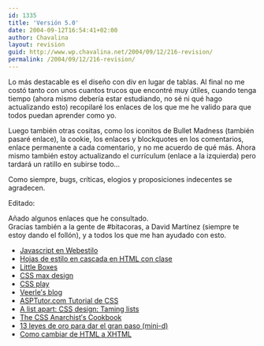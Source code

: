 ```yaml
---
id: 1335
title: 'Versión 5.0'
date: 2004-09-12T16:54:41+02:00
author: Chavalina
layout: revision
guid: http://www.wp.chavalina.net/2004/09/12/216-revision/
permalink: /2004/09/12/216-revision/
---
```

Lo más destacable es el dise&ntilde;o con div en lugar de tablas. Al final no me costó tanto con unos cuantos trucos que encontré muy &uacute;tiles, cuando tenga tiempo (ahora mismo debería estar estudiando, no sé ni qué hago actualizando esto) recopilaré los enlaces de los que me he valido para que todos puedan aprender como yo.

Luego también otras cositas, como los iconitos de Bullet Madness (también pasaré enlace), la cookie, los enlaces y blockquotes en los comentarios, enlace permanente a cada comentario, y no me acuerdo de qué más. Ahora mismo también estoy actualizando el currículum (enlace a la izquierda) pero tardará un ratillo en subirse todo…

Como siempre, bugs, críticas, elogios y proposiciones indecentes se agradecen.

Editado:  
  
A&ntilde;ado algunos enlaces que he consultado.  
Gracias también a la gente de #bitacoras, a David Martínez (siempre te estoy dando el follón), y a todos los que me han ayudado con esto.

  * <a href="http://www.webestilo.com/javascript/" target="_blank">Javascript en Webestilo</a>
  * <a href="http://html.conclase.net/tutorial/html/5/1" target="_blank">Hojas de estilo en cascada en <acronym title="HyperText Markup Language">HTML</acronym> con clase </a>
  * <a href="http://www.thenoodleincident.com/tutorials/box_lesson/boxes.html" target="_blank">Little Boxes</a> 
  * <a href="http://css.maxdesign.com.au/index.htm" target="_blank">CSS max design </a>
  * <a href="http://www.moronicbajebus.com/playground/cssplay/" target="_blank">CSS play</a> 
  * <a href="http://veerle.duoh.com/" target="_blank">Veerle&prime;s blog </a>
  * <a href="http://www.asptutor.com/css/parte2.asp" target="_blank">ASPTutor.com Tutorial de CSS</a> 
  * <a href="http://www.alistapart.com/articles/taminglists/" target="_blank">A list apart: <acronym title="Cascade Style Sheets">CSS</acronym> design: Taming lists </a>
  * <a href="http://www.oreillynet.com/pub/a/network/2000/07/21/magazine/css_anarchist.html?page=1" target="_blank">The <acronym title="Cascade Style Sheets">CSS</acronym> Anarchist&prime;s Cookbook</a>
  * <a href="http://www.minid.net/archivos/categorias/xhtml/13_leyes_de_oro_para_dar_el_gran_paso.php" target="_blank">13 leyes de oro para dar el gran paso (mini-d)</a> 
  * <a href="http://www.theragingche.com/blog/archive/182/" target="_blank">Como cambiar de <acronym title="HyperText Markup Language">HTML</acronym> a XHTML</a>